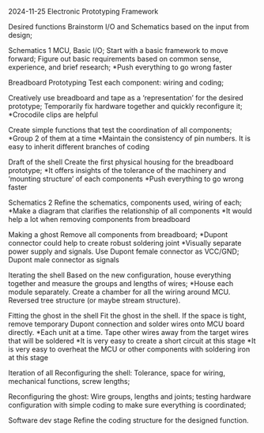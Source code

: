 2024-11-25 
Electronic Prototyping Framework 

Desired functions
Brainstorm I/O and Schematics based on the input from design;

Schematics 1
MCU, Basic I/O;
Start with a basic framework to move forward;
Figure out basic requirements based on common sense, experience, and brief research;
*Push everything to go wrong faster

Breadboard Prototyping
Test each component: wiring and coding;

Creatively use breadboard and tape as a ‘representation’ for the desired prototype;
Temporarily fix hardware together and quickly reconfigure it;
*Crocodile clips are helpful

Create simple functions that test the coordination of all components;
*Group 2 of them at a time
*Maintain the consistency of pin numbers.  It is easy to inherit different branches of coding

Draft of the shell
Create the first physical housing for the breadboard prototype;
*It offers insights of the tolerance of the machinery and ‘mounting structure’ of each components
*Push everything to go wrong faster

Schematics 2
Refine the schematics, components used, wiring of each;
*Make a diagram that clarifies the relationship of all components
*It would help a lot when removing components from breadboard

Making a ghost
Remove all components from breadboard;
*Dupont connector could help to create robust soldering joint
*Visually separate power supply and signals. Use Dupont female connector as VCC/GND; Dupont male connector as signals

Iterating the shell
Based on the new configuration, house everything together and measure the groups and lengths of wires;
*House each module separately. Create a chamber for all the wiring around MCU. Reversed tree structure (or maybe stream structure). 

Fitting the ghost in the shell
Fit the ghost in the shell. If the space is tight, remove temporary Dupont connection and solder wires onto MCU board directly. 
*Each unit at a time. Tape other wires away from the target wires that will be soldered
*It is very easy to create a short circuit at this stage 
*It is very easy to overheat the MCU or other components with soldering iron at this stage 

Iteration of all
Reconfiguring the shell:
Tolerance, space for wiring, mechanical functions, screw lengths;

Reconfiguring the ghost:
Wire groups, lengths and joints; testing hardware configuration with simple coding to make sure everything is coordinated;

Software dev stage
Refine the coding structure for the designed function. 
 
